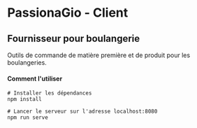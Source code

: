 # PassionaGio - Client

## Fournisseur pour boulangerie

Outils de commande de matière première et de produit pour les boulangeries.

#### Comment l'utiliser
```
# Installer les dépendances
npm install

# Lancer le serveur sur l'adresse localhost:8080
npm run serve
```
